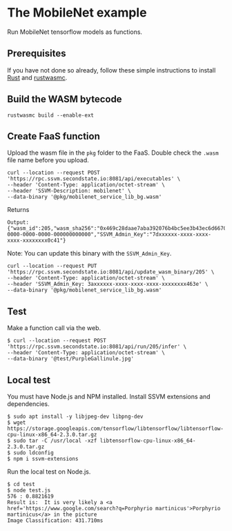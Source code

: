 # The MobileNet example

Run MobileNet tensorflow models as functions.

## Prerequisites

If you have not done so already, follow these simple instructions to install [Rust](https://www.rust-lang.org/tools/install) and [rustwasmc](https://www.secondstate.io/articles/ssvmup/).

## Build the WASM bytecode

```
rustwasmc build --enable-ext
```

## Create FaaS function

Upload the wasm file in the `pkg` folder to the FaaS. Double check the `.wasm` file name before you upload.

```
curl --location --request POST 'https://rpc.ssvm.secondstate.io:8081/api/executables' \
--header 'Content-Type: application/octet-stream' \
--header 'SSVM-Description: mobilenet' \
--data-binary '@pkg/mobilenet_service_lib_bg.wasm'
```

Returns

```
Output:
{"wasm_id":205,"wasm_sha256":"0x469c28daae7aba392076b4bc5ee3b43ec6d667083d8ae63207bf74b1da03fc26","SSVM_Usage_Key":"00000000-0000-0000-0000-000000000000","SSVM_Admin_Key":"7dxxxxxx-xxxx-xxxx-xxxx-xxxxxxxx0c41"}
```

Note: You can update this binary with the `SSVM_Admin_Key`.

```
curl --location --request PUT 'https://rpc.ssvm.secondstate.io:8081/api/update_wasm_binary/205' \
--header 'Content-Type: application/octet-stream' \
--header 'SSVM_Admin_Key: 3axxxxxx-xxxx-xxxx-xxxx-xxxxxxxx463e' \
--data-binary '@pkg/mobilenet_service_lib_bg.wasm'
```

## Test

Make a function call via the web.

```
$ curl --location --request POST 'https://rpc.ssvm.secondstate.io:8081/api/run/205/infer' \
--header 'Content-Type: application/octet-stream' \
--data-binary '@test/PurpleGallinule.jpg'
```

## Local test

You must have Node.js and NPM installed. Install SSVM extensions and dependencies.

```
$ sudo apt install -y libjpeg-dev libpng-dev
$ wget https://storage.googleapis.com/tensorflow/libtensorflow/libtensorflow-cpu-linux-x86_64-2.3.0.tar.gz
$ sudo tar -C /usr/local -xzf libtensorflow-cpu-linux-x86_64-2.3.0.tar.gz
$ sudo ldconfig
$ npm i ssvm-extensions
```

Run the local test on Node.js.

```
$ cd test
$ node test.js
576 : 0.8821619
Result is:  It is very likely a <a href='https://www.google.com/search?q=Porphyrio martinicus'>Porphyrio martinicus</a> in the picture
Image Classification: 431.710ms
```

